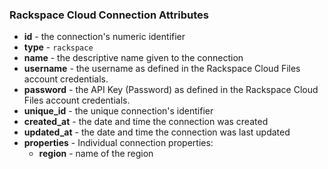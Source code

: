 ### Rackspace Cloud Connection Attributes

* **id** - the connection's numeric identifier
* **type** - `rackspace`
* **name** - the descriptive name given to the connection
* **username** - the username as defined in the Rackspace Cloud Files account credentials.
* **password** - the API Key (Password) as defined in the Rackspace Cloud Files account credentials.
* **unique_id** - the unique connection's identifier
* **created_at** - the date and time the connection was created
* **updated_at** - the date and time the connection was last updated
* **properties** - Individual connection properties:
  * **region** - name of the region
